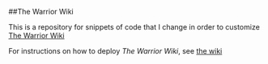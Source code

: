 [docker-mysql]: https://registry.hub.docker.com/_/mysql/
[warriorwiki]: http://warriorwiki.ca
##The Warrior Wiki

This is a repository for snippets of code that I change in order to customize [The Warrior Wiki][warriorwiki]

For instructions on how to deploy _The Warrior Wiki_, see [the wiki](https://github.com/movermeyer/warriorwiki/wiki)

